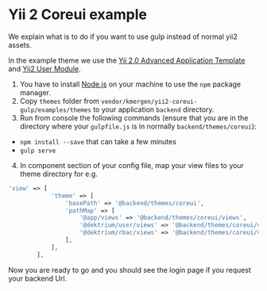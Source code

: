 # Yii 2 Coreui example

We explain what is to do if you want to use gulp instead of normal yii2 assets.

In the example theme we use the [Yii 2.0 Advanced Application Template](https://github.com/yiisoft/yii2-app-advanced) and [Yii2 User Module](https://github.com/dektrium/yii2-user).

1. You have to install [Node.js](https://nodejs.org) on your machine to use the ``npm`` package manager.
2. Copy ``themes`` folder from ``vendor/kmergen/yii2-coreui-gulp/examples/themes`` to your application ``backend`` directory.
3. Run from console the following commands (ensure that you are in the directory where your ``gulpfile.js`` is in normally ``backend/themes/coreui``):
- ``npm install --save`` that can take a few minutes
- ``gulp serve``

4. In component section of your config file, map your view files to your theme directory for e.g.

```php
'view' => [
            'theme' => [
                'basePath' => '@backend/themes/coreui',
                'pathMap' => [
                    '@app/views' => '@backend/themes/coreui/views',
                    '@dektrium/user/views' => '@backend/themes/coreui/views/user',
                    '@dektrium/rbac/views' => '@backend/themes/coreui/views/rbac',
                ],
            ],
        ],
```
Now you are ready to go and you should see the login page if you request your backend Url.



